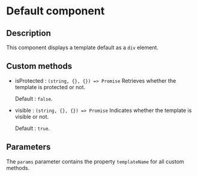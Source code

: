 # Default component

## Description
This component displays a template default as a `div` element.

## Custom methods

* isProtected : `(string, {}, {}) => Promise` Retrieves whether the template is protected or not.

  Default : `false`.

* visible : `(string, {}, {}) => Promise` Indicates whether the template is visible or not.

  Default : `true`.

## Parameters
The `params` parameter contains the property `templateName` for all custom methods. 